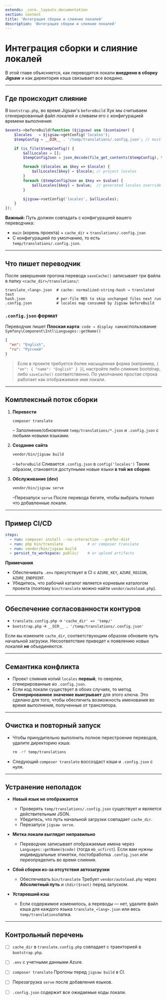 ```yaml
---
extends: _core._layouts.documentation
section: content
title: 'Интеграция сборки и слияние локалей'
description: 'Интеграция сборки и слияние локалей'
---
```


# Интеграция сборки и слияние локалей

В этой главе объясняется, как переводятся локали **внедрено в сборку Jigsaw** и как директория кэша связывает все воедино.

---

## Где происходит слияние
В `bootstrap.php`, во время Jigsaw's `beforeBuild` Хук мы считываем сгенерированный файл локалей и сливаем его с конфигурацией времени выполнения:

```php
$events->beforeBuild(function ($jigsaw) use ($container) {
    $locales   = $jigsaw->getConfig('locales');
    $tempConfig = __DIR__ . '/temp/translations/.config.json'; // must match cache_dir

    if (is_file($tempConfig)) {
        $allLocales = [];
        $tempConfigJson = json_decode(file_get_contents($tempConfig), true) ?: [];

        foreach ($locales as $key => $locale) {
            $allLocales[$key] = $locale; // project locales
        }
        foreach ($tempConfigJson as $key => $value) {
            $allLocales[$key] = $value;  // generated locales override or add
        }

        $jigsaw->setConfig('locales', $allLocales);
    }
});
```

**Важный:** Путь должен совпадать с конфигурацией вашего переводчика:
- `main` (корень проекта) + `cache_dir` + `translations/.config.json`
- С конфигурацией по умолчанию, то есть `temp/translations/.config.json`.

---

## Что пишет переводчик
После завершения прогона перевода `saveCache()` записывает три файла в папку `<cache_dir>/translations/`:

```
translate_<lang>.json  # cache: normalized-string-hash → translated text
hash.json              # per-file MD5 to skip unchanged files next run
.config.json           # locales map consumed by Jigsaw beforeBuild
```

### `.config.json` формат
Переводчик пишет **Плоская карта**: `code → display name`использование `Symfony\Component\Intl\Languages::getName()`
```json
{
  "en": "English",
  "ru": "Русский"
}
```
> Если в проекте требуется более насыщенная форма (например, `{ "en": { "name": "English" } }`), настройте либо слияние bootstrap, либо `saveCache()` соответственно. По умолчанию простая строка работает как отображаемое имя локали.

---

## Комплексный поток сборки
1. **Перевести**
   ```bash
   composer translate
   ```
   – Заполнение/обновления `temp/translations/*.json` и `.config.json` с любыми новыми языками.

2. **Создание сайта**
   ```bash
   vendor/bin/jigsaw build
   ```
   – `beforeBuild` Сливается `.config.json` в `config('locales')` Таким образом, становятся доступными новые языки **в той же сборке**.

3. **Обслуживание (dev)**
   ```bash
   vendor/bin/jigsaw serve
   ```
   –Перезапуск `serve` После перевода бегите, чтобы выбрать только что добавленные локали.

---

## Пример CI/CD
```yaml
steps:
  - run: composer install --no-interaction --prefer-dist
  - run: php bin/translate           # or composer translate
  - run: vendor/bin/jigsaw build
  - persist_to_workspace: public/    # or upload artifacts
```

**Примечания**
- Обеспечивать `.env` присутствует в CI с `AZURE_KEY`, `AZURE_REGION`, `AZURE_ENDPOINT`.
- Убедитесь, что рабочий каталог является корневым каталогом проекта (поэтому `bin/translate` можно найти `vendor/autoload.php`).

---

## Обеспечение согласованности контуров
- `translate.config.php` → `'cache_dir' => 'temp/'`
- `bootstrap.php` → `__DIR__ . '/temp/translations/.config.json'`

Если вы измените `cache_dir`, соответствующим образом обновите путь начальной загрузки. Несоответствие приведет к появлению новых локалей **не** объединяются.

---

## Семантика конфликта
- Проект слияния копий `locales` **первый**, то оверлеи, сгенерированные из `.config.json`.
- Если код локали существует в обоих случаях, то метод **Сгенерированное значение выигрывает** для этого ключа. Это сделано для того, чтобы обеспечить возможность именования во время выполнения, полученные от транслятора.

---

## Очистка и повторный запуск
- Чтобы принудительно выполнить полное перестроение переводов, удалите директорию кэша:
  ```bash
  rm -rf temp/translations
  ```
- Следующий `composer translate` воссоздаст кэши и `.config.json` с нуля.

---

## Устранение неполадок
- **Новый язык не отображается**
    - Проверять `temp/translations/.config.json` существует и является действительным JSON.
    - Убедитесь, что путь начальной загрузки совпадает `cache_dir`.
    - Перезапуск `jigsaw serve`.

- **Метка локали выглядит неправильно**
    - Переводчик записывает отображаемые имена через `Languages::getName($code)` (тогда `mb_ucfirst`). Если вам нужны индивидуальные этикетки, постобработка `.config.json` или переопределить во время слияния.

- **Сбой сборки из-за отсутствия автозагрузки**
    - Обеспечивать `bin/translate` Требует `vendor/autoload.php` через **Абсолютный путь** и `chdir($root)` перед запуском.

- **Устаревший кэш**
    - Если содержимое изменилось, а переводы — нет, удалите файл кэша для каждого языка `translate_<lang>.json` или весь `temp/translations`папка.

---

## Контрольный перечень
- [ ] `cache_dir` в `translate.config.php` совпадает с траекторией в `bootstrap.php`.
- [ ] `.env` с учетными данными Azure.
- [ ] `composer translate` Прогоны перед `jigsaw build` в CI.
- [ ] Перезагрузка `serve` после добавления языков.
- [ ] `.config.json` содержит все ожидаемые коды локали.

